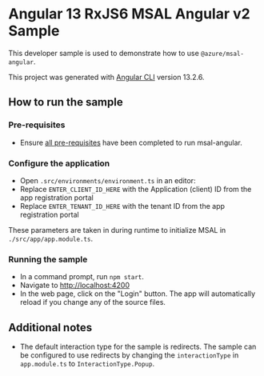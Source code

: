 # Angular 13 RxJS6 MSAL Angular v2 Sample

This developer sample is used to demonstrate how to use `@azure/msal-angular`.

This project was generated with [Angular CLI](https://github.com/angular/angular-cli) version 13.2.6.

## How to run the sample

### Pre-requisites
- Ensure [all pre-requisites](https://github.com/AzureAD/microsoft-authentication-library-for-js/blob/dev/lib/msal-angular/README.md) have been completed to run msal-angular.

### Configure the application
- Open `.src/environments/environment.ts` in an editor:
- Replace `ENTER_CLIENT_ID_HERE` with the Application (client) ID from the app registration portal
- Replace `ENTER_TENANT_ID_HERE` with the tenant ID from the app registration portal

These parameters are taken in during runtime to initialize MSAL in `./src/app/app.module.ts`.

### Running the sample
- In a command prompt, run `npm start`.
- Navigate to [http://localhost:4200](http://localhost:4200)
- In the web page, click on the "Login" button. The app will automatically reload if you change any of the source files.

## Additional notes
- The default interaction type for the sample is redirects. The sample can be configured to use redirects by changing the `interactionType` in `app.module.ts` to `InteractionType.Popup`. 

